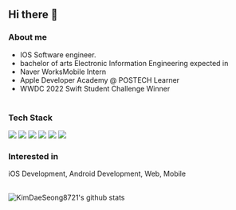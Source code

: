 ## Hi there 👋

### About me <br>

- IOS Software engineer. <br>
- bachelor of arts Electronic Information Engineering expected in  <br>
- Naver WorksMobile Intern
- Apple Developer Academy @ POSTECH Learner <br>
- WWDC 2022 Swift Student Challenge Winner <br><br>

### Tech Stack <br>
<img src="https://img.shields.io/badge/Swift-F05138?style=flat-square&logo=Swift&logoColor=white"/></a>
<img src="https://img.shields.io/badge/SwiftUI-004088?style=flat-square&logo=Swift&logoColor=white"/></a>
<img src="https://img.shields.io/badge/Flutter-02569B?style=flat-square&logo=flutter&logoColor=white"/>
<img src="https://img.shields.io/badge/Python-3776AB?style=flat-square&logo=Python&logoColor=white"/></a>
<img src="https://img.shields.io/badge/Java-007396?style=flat-square&logo=Java&logoColor=white"/></a>
<img src="https://img.shields.io/badge/github-181717?style=flat-square&logo=github&logoColor=white"></a>


### Interested in <br> 
iOS Development, Android Development, Web, Mobile <br><br>

![KimDaeSeong8721's github stats](https://github-readme-stats.vercel.app/api?username=KimDaeSeong8721&show_icons=true)
